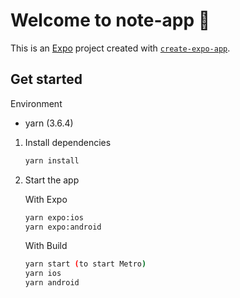 # Welcome to note-app 👋

This is an [Expo](https://expo.dev) project created with [`create-expo-app`](https://www.npmjs.com/package/create-expo-app).

## Get started

Environment
- yarn (3.6.4)

1. Install dependencies

   ```bash
   yarn install
   ```

2. Start the app

   With Expo
   ```bash
   yarn expo:ios
   yarn expo:android
   ```
   With Build
   ```bash
   yarn start (to start Metro)
   yarn ios
   yarn android
   ```
